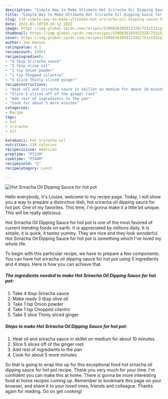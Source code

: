 ```yaml
---
description: "Simple Way to Make Ultimate Hot Sriracha Oil Dipping Sauce for hot pot"
title: "Simple Way to Make Ultimate Hot Sriracha Oil Dipping Sauce for hot pot"
slug: 118-simple-way-to-make-ultimate-hot-sriracha-oil-dipping-sauce-for-hot-pot
date: 2021-01-10T10:34:12.202Z
image: https://img-global.cpcdn.com/recipes/5380836105912320/751x532cq70/hot-sriracha-oil-dipping-sauce-for-hot-pot-recipe-main-photo.jpg
thumbnail: https://img-global.cpcdn.com/recipes/5380836105912320/751x532cq70/hot-sriracha-oil-dipping-sauce-for-hot-pot-recipe-main-photo.jpg
cover: https://img-global.cpcdn.com/recipes/5380836105912320/751x532cq70/hot-sriracha-oil-dipping-sauce-for-hot-pot-recipe-main-photo.jpg
author: Joe Hansen
ratingvalue: 4.1
reviewcount: 15953
recipeingredient:
- "4 tbsp Sriracha sauce"
- "3 tbsp olive oil"
- "1 tsp Onion powder"
- "1 tsp Chopped cilantro"
- "5 slice Thinly sliced ginger"
recipeinstructions:
- "Heat oil and sriracha sauce in skillet on medium for about 10 minutes."
- "Slice 5 slices off of the ginger root"
- "Add rest of ingredients to the pan"
- "Cook for about 5 more minutes"
categories:
- Recipe
tags:
- hot
- sriracha
- oil

katakunci: hot sriracha oil 
nutrition: 128 calories
recipecuisine: American
preptime: "PT22M"
cooktime: "PT40M"
recipeyield: "2"
recipecategory: Lunch

---
```



![Hot Sriracha Oil Dipping Sauce for hot pot](https://img-global.cpcdn.com/recipes/5380836105912320/751x532cq70/hot-sriracha-oil-dipping-sauce-for-hot-pot-recipe-main-photo.jpg)

Hello everybody, it's Louise, welcome to my recipe page. Today, I will show you a way to prepare a distinctive dish, hot sriracha oil dipping sauce for hot pot. One of my favorites. This time, I'm gonna make it a little bit unique. This will be really delicious.

Hot Sriracha Oil Dipping Sauce for hot pot is one of the most favored of current trending foods on earth. It is appreciated by millions daily. It is simple, it is quick, it tastes yummy. They are nice and they look wonderful. Hot Sriracha Oil Dipping Sauce for hot pot is something which I've loved my whole life.




To begin with this particular recipe, we have to prepare a few components. You can have hot sriracha oil dipping sauce for hot pot using 5 ingredients and 4 steps. Here is how you can achieve that.

<!--inarticleads1-->

##### The ingredients needed to make Hot Sriracha Oil Dipping Sauce for hot pot:

1. Take 4 tbsp Sriracha sauce
1. Make ready 3 tbsp olive oil
1. Take 1 tsp Onion powder
1. Take 1 tsp Chopped cilantro
1. Take 5 slice Thinly sliced ginger




<!--inarticleads2-->

##### Steps to make Hot Sriracha Oil Dipping Sauce for hot pot:

1. Heat oil and sriracha sauce in skillet on medium for about 10 minutes.
1. Slice 5 slices off of the ginger root
1. Add rest of ingredients to the pan
1. Cook for about 5 more minutes




So that is going to wrap this up for this exceptional food hot sriracha oil dipping sauce for hot pot recipe. Thank you very much for your time. I'm confident you can make this at home. There is gonna be more interesting food at home recipes coming up. Remember to bookmark this page on your browser, and share it to your loved ones, friends and colleague. Thanks again for reading. Go on get cooking!
